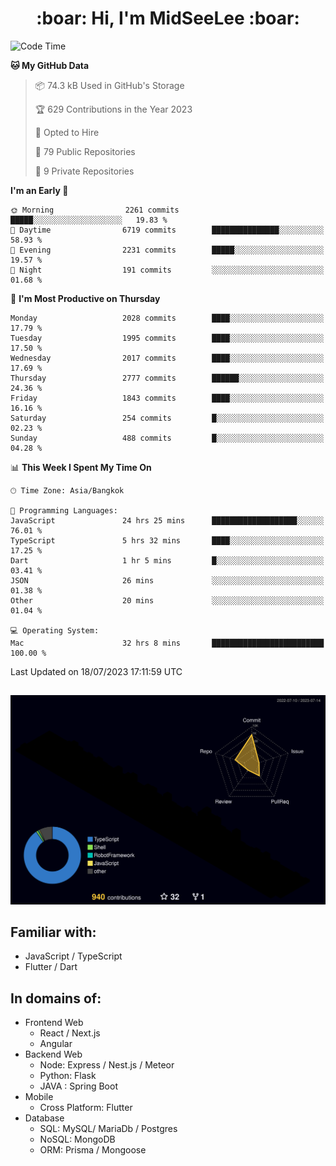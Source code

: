 <h1 align="center"> :boar: Hi, I'm MidSeeLee :boar:</h1>
 
<!--START_SECTION:waka-->
![Code Time](http://img.shields.io/badge/Code%20Time-746%20hrs%2044%20mins-blue)

**🐱 My GitHub Data** 

> 📦 74.3 kB Used in GitHub's Storage 
 > 
> 🏆 629 Contributions in the Year 2023
 > 
> 💼 Opted to Hire
 > 
> 📜 79 Public Repositories 
 > 
> 🔑 9 Private Repositories 
 > 
**I'm an Early 🐤** 

```text
🌞 Morning                2261 commits        █████░░░░░░░░░░░░░░░░░░░░   19.83 % 
🌆 Daytime                6719 commits        ███████████████░░░░░░░░░░   58.93 % 
🌃 Evening                2231 commits        █████░░░░░░░░░░░░░░░░░░░░   19.57 % 
🌙 Night                  191 commits         ░░░░░░░░░░░░░░░░░░░░░░░░░   01.68 % 
```
📅 **I'm Most Productive on Thursday** 

```text
Monday                   2028 commits        ████░░░░░░░░░░░░░░░░░░░░░   17.79 % 
Tuesday                  1995 commits        ████░░░░░░░░░░░░░░░░░░░░░   17.50 % 
Wednesday                2017 commits        ████░░░░░░░░░░░░░░░░░░░░░   17.69 % 
Thursday                 2777 commits        ██████░░░░░░░░░░░░░░░░░░░   24.36 % 
Friday                   1843 commits        ████░░░░░░░░░░░░░░░░░░░░░   16.16 % 
Saturday                 254 commits         █░░░░░░░░░░░░░░░░░░░░░░░░   02.23 % 
Sunday                   488 commits         █░░░░░░░░░░░░░░░░░░░░░░░░   04.28 % 
```


📊 **This Week I Spent My Time On** 

```text
🕑︎ Time Zone: Asia/Bangkok

💬 Programming Languages: 
JavaScript               24 hrs 25 mins      ███████████████████░░░░░░   76.01 % 
TypeScript               5 hrs 32 mins       ████░░░░░░░░░░░░░░░░░░░░░   17.25 % 
Dart                     1 hr 5 mins         █░░░░░░░░░░░░░░░░░░░░░░░░   03.41 % 
JSON                     26 mins             ░░░░░░░░░░░░░░░░░░░░░░░░░   01.38 % 
Other                    20 mins             ░░░░░░░░░░░░░░░░░░░░░░░░░   01.04 % 

💻 Operating System: 
Mac                      32 hrs 8 mins       █████████████████████████   100.00 % 
```


 Last Updated on 18/07/2023 17:11:59 UTC
<!--END_SECTION:waka-->

##

![](./profile-3d-contrib/profile-night-rainbow.svg)

## Familiar with:
- JavaScript / TypeScript
- Flutter / Dart

## In domains of:
- Frontend Web
  - React / Next.js
  - Angular
- Backend Web
  - Node: Express / Nest.js / Meteor
  - Python: Flask
  - JAVA : Spring Boot
- Mobile
  - Cross Platform: Flutter
- Database
  - SQL: MySQL/ MariaDb / Postgres
  - NoSQL: MongoDB
  - ORM: Prisma / Mongoose
